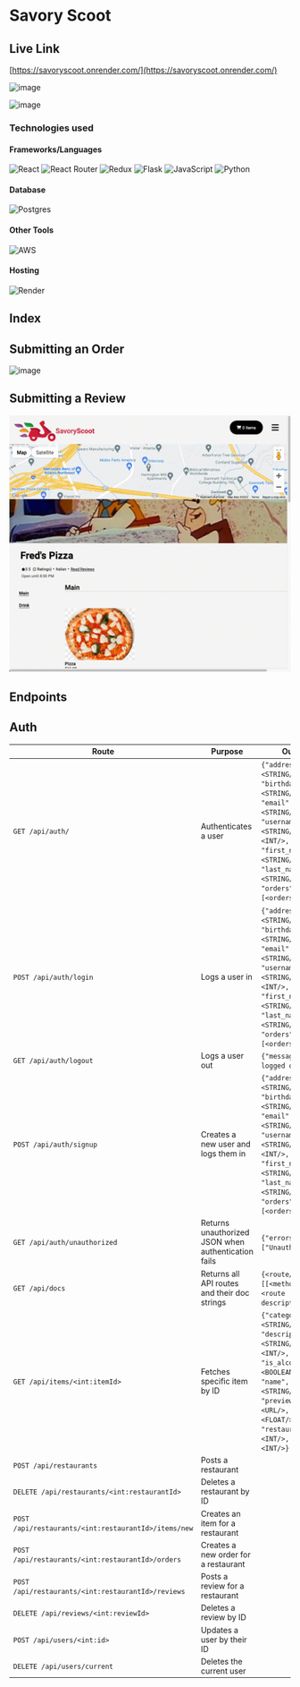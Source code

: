 # Savory Scoot

## Live Link

[https://savoryscoot.onrender.com/](https://savoryscoot.onrender.com/)

![image](portfolio_large_1.gif)

![image](https://github.com/Rezident16/Uber_Project/assets/137537436/c36f1483-d086-4400-875e-9cf92abda4e4)

### Technologies used

#### Frameworks/Languages

![React](https://img.shields.io/badge/react-%2320232a.svg?style=for-the-badge&logo=react&logoColor=%2361DAFB)
![React Router](https://img.shields.io/badge/React_Router-CA4245?style=for-the-badge&logo=react-router&logoColor=white)
![Redux](https://img.shields.io/badge/redux-%23593d88.svg?style=for-the-badge&logo=redux&logoColor=white)
![Flask](https://img.shields.io/badge/flask-%23000.svg?style=for-the-badge&logo=flask&logoColor=white)
![JavaScript](https://img.shields.io/badge/javascript-%23323330.svg?style=for-the-badge&logo=javascript&logoColor=%23F7DF1E)
![Python](https://img.shields.io/badge/python-3670A0?style=for-the-badge&logo=python&logoColor=ffdd54)

#### Database

![Postgres](https://img.shields.io/badge/postgres-%23316192.svg?style=for-the-badge&logo=postgresql&logoColor=white)

#### Other Tools

![AWS](https://img.shields.io/badge/AWS-%23FF9900.svg?style=for-the-badge&logo=amazon-aws&logoColor=white)

#### Hosting

![Render](https://img.shields.io/badge/Render-%46E3B7.svg?style=for-the-badge&logo=render&logoColor=white)

## Index

## Submitting an Order

![image](main.gif)

## Submitting a Review

![image](review.gif)

## Endpoints

## Auth

| Route                                                | Purpose                                             | Output                                                                                                                                                                                              |
| ---------------------------------------------------- | --------------------------------------------------- | --------------------------------------------------------------------------------------------------------------------------------------------------------------------------------------------------- |
| `GET /api/auth/`                                     | Authenticates a user                                | `{"address": <STRING/>, "birthday": <STRING/>, "email": <STRING/>, "username":<STRING/> ,"id": <INT/>, "first_name": <STRING/>, "last_name": <STRING/>, "orders": [<orders/>]}`                     |
| `POST /api/auth/login`                               | Logs a user in                                      | `{"address": <STRING/>, "birthday": <STRING/>, "email": <STRING/>, "username":<STRING/> ,"id": <INT/>, "first_name": <STRING/>, "last_name": <STRING/>, "orders": [<orders/>]}`                     |
| `GET /api/auth/logout`                               | Logs a user out                                     | `{"message": "User logged out"}`                                                                                                                                                                    |
| `POST /api/auth/signup`                              | Creates a new user and logs them in                 | `{"address": <STRING/>, "birthday": <STRING/>, "email": <STRING/>, "username":<STRING/> ,"id": <INT/>, "first_name": <STRING/>, "last_name": <STRING/>, "orders": [<orders/>]}`                     |
| `GET /api/auth/unauthorized`                         | Returns unauthorized JSON when authentication fails | `{"errors": ["Unauthorized"]}`                                                                                                                                                                      |
| `GET /api/docs`                                      | Returns all API routes and their doc strings        | `{<route/>: [[<method/>],<route description/>]}`                                                                                                                                                    |
| `GET /api/items/<int:itemId>`                        | Fetches specific item by ID                         | `{"category": <STRING/>, "description": <STRING/>, "id": <INT/>, "is_alcohol": <BOOLEAN/>, "name", <STRING/>, "preview_img", <URL/>, "price": <FLOAT/>, "restaurant_id": <INT/>, "orders", <INT/>}` |
| `POST /api/restaurants`                              | Posts a restaurant                                  |                                                                                                                                                                                                     |
| `DELETE /api/restaurants/<int:restaurantId>`         | Deletes a restaurant by ID                          |                                                                                                                                                                                                     |
| `POST /api/restaurants/<int:restaurantId>/items/new` | Creates an item for a restaurant                    |                                                                                                                                                                                                     |
| `POST /api/restaurants/<int:restaurantId>/orders`    | Creates a new order for a restaurant                |                                                                                                                                                                                                     |
| `POST /api/restaurants/<int:restaurantId>/reviews`   | Posts a review for a restaurant                     |                                                                                                                                                                                                     |
| `DELETE /api/reviews/<int:reviewId>`                 | Deletes a review by ID                              |                                                                                                                                                                                                     |
| `POST /api/users/<int:id>`                           | Updates a user by their ID                          |                                                                                                                                                                                                     |
| `DELETE /api/users/current`                          | Deletes the current user                            |                                                                                                                                                                                                     |
